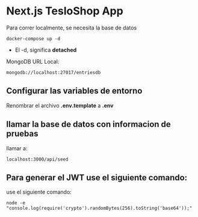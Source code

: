 # Next.js TesloShop App
Para correr localmente, se necesita la base de datos

```
docker-compose up -d
```

* El -d, significa __detached__

MongoDB URL Local:
```
mongodb://localhost:27017/entriesdb
```

## Configurar las variables de entorno
Renombrar el archivo __.env.template__ a __.env__

## llamar la base de datos con informacion de pruebas
llamar a:
```
localhost:3000/api/seed
```

## Para generar el JWT use el siguiente comando:
use el siguiente comando:
```
node -e "console.log(require('crypto').randomBytes(256).toString('base64'));"
```